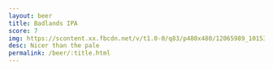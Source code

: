 ```yaml
---
layout: beer
title: Badlands IPA
score: 7
img: https://scontent.xx.fbcdn.net/v/t1.0-0/q83/p480x480/12065989_10153656863158745_690647153577625477_n.jpg?oh=e792052cb659104217bcb3879ac67e66&oe=5885DC22
desc: Nicer than the pale
permalink: /beer/:title.html
---
```

